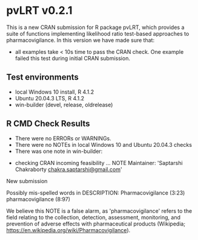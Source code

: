 # pvLRT v0.2.1

This is a new CRAN submission for R package pvLRT, which provides a suite of functions implementing likelihood ratio test-based approaches to pharmacovigilance. In this version we have made sure that:

* all examples take < 10s time to pass the CRAN check. One example failed this test during initial CRAN submission.


## Test environments

* local Windows 10 install, R 4.1.2
* Ubuntu 20.04.3 LTS, R 4.1.2
* win-builder (devel, release, oldrelease)

## R CMD Check Results

- There were no ERRORs or WARNINGs.
- There were no NOTEs in local Windows 10 and Ubuntu 20.04.3 checks
- There was one note in win-builder: 

* checking CRAN incoming feasibility ... NOTE
Maintainer: 'Saptarshi Chakraborty <chakra.saptarshi@gmail.com>'

New submission

Possibly mis-spelled words in DESCRIPTION:
  Pharmacovigilance (3:23)
  pharmacovigilance (8:97)

We believe this NOTE is a false alarm, as 'pharmacovigilance' refers to the field relating to the collection, detection, assessment, monitoring, and prevention of adverse effects with pharmaceutical products (Wikipedia; https://en.wikipedia.org/wiki/Pharmacovigilance). 
